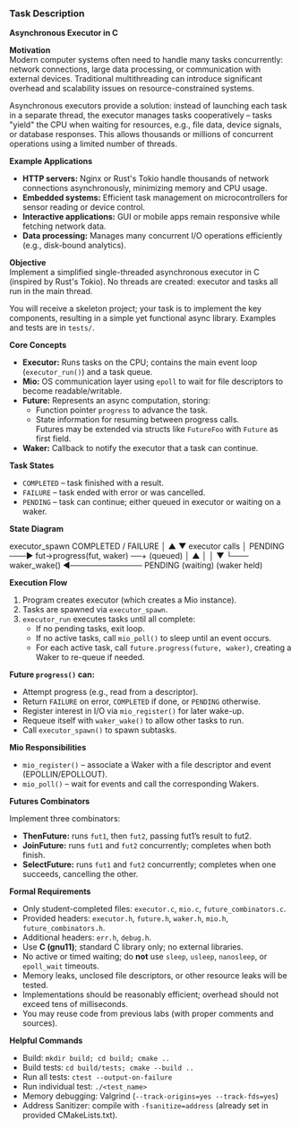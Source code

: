 ### Task Description

**Asynchronous Executor in C**

**Motivation**  
Modern computer systems often need to handle many tasks concurrently: network connections, large data processing, or communication with external devices. Traditional multithreading can introduce significant overhead and scalability issues on resource-constrained systems.

Asynchronous executors provide a solution: instead of launching each task in a separate thread, the executor manages tasks cooperatively – tasks "yield" the CPU when waiting for resources, e.g., file data, device signals, or database responses. This allows thousands or millions of concurrent operations using a limited number of threads.

**Example Applications**  

- **HTTP servers:** Nginx or Rust's Tokio handle thousands of network connections asynchronously, minimizing memory and CPU usage.  
- **Embedded systems:** Efficient task management on microcontrollers for sensor reading or device control.  
- **Interactive applications:** GUI or mobile apps remain responsive while fetching network data.  
- **Data processing:** Manages many concurrent I/O operations efficiently (e.g., disk-bound analytics).

**Objective**  
Implement a simplified single-threaded asynchronous executor in C (inspired by Rust's Tokio). No threads are created: executor and tasks all run in the main thread.  

You will receive a skeleton project; your task is to implement the key components, resulting in a simple yet functional async library. Examples and tests are in `tests/`.

**Core Concepts**

- **Executor:** Runs tasks on the CPU; contains the main event loop (`executor_run()`) and a task queue.  
- **Mio:** OS communication layer using `epoll` to wait for file descriptors to become readable/writable.  
- **Future:** Represents an async computation, storing:
  - Function pointer `progress` to advance the task.
  - State information for resuming between progress calls.  
  Futures may be extended via structs like `FutureFoo` with `Future` as first field.  
- **Waker:** Callback to notify the executor that a task can continue.

**Task States**

- `COMPLETED` – task finished with a result.  
- `FAILURE` – task ended with error or was cancelled.  
- `PENDING` – task can continue; either queued in executor or waiting on a waker.  

**State Diagram**

executor_spawn COMPLETED / FAILURE
│ ▲
▼ executor calls │
PENDING ───► fut->progress(fut, waker) ──+
(queued) │
▲ │
│ ▼
└─── waker_wake() ◄───────────── PENDING
(waiting) (waker held)


**Execution Flow**

1. Program creates executor (which creates a Mio instance).  
2. Tasks are spawned via `executor_spawn`.  
3. `executor_run` executes tasks until all complete:  
   - If no pending tasks, exit loop.  
   - If no active tasks, call `mio_poll()` to sleep until an event occurs.  
   - For each active task, call `future.progress(future, waker)`, creating a Waker to re-queue if needed.  

**Future `progress()` can:**

- Attempt progress (e.g., read from a descriptor).  
- Return `FAILURE` on error, `COMPLETED` if done, or `PENDING` otherwise.  
- Register interest in I/O via `mio_register()` for later wake-up.  
- Requeue itself with `waker_wake()` to allow other tasks to run.  
- Call `executor_spawn()` to spawn subtasks.  

**Mio Responsibilities**

- `mio_register()` – associate a Waker with a file descriptor and event (EPOLLIN/EPOLLOUT).  
- `mio_poll()` – wait for events and call the corresponding Wakers.

**Futures Combinators**

Implement three combinators:

- **ThenFuture:** runs `fut1`, then `fut2`, passing fut1’s result to fut2.  
- **JoinFuture:** runs `fut1` and `fut2` concurrently; completes when both finish.  
- **SelectFuture:** runs `fut1` and `fut2` concurrently; completes when one succeeds, cancelling the other.

**Formal Requirements**

- Only student-completed files: `executor.c`, `mio.c`, `future_combinators.c`.  
- Provided headers: `executor.h`, `future.h`, `waker.h`, `mio.h`, `future_combinators.h`.  
- Additional headers: `err.h`, `debug.h`.  
- Use **C (gnu11)**; standard C library only; no external libraries.  
- No active or timed waiting; do **not** use `sleep`, `usleep`, `nanosleep`, or `epoll_wait` timeouts.  
- Memory leaks, unclosed file descriptors, or other resource leaks will be tested.  
- Implementations should be reasonably efficient; overhead should not exceed tens of milliseconds.  
- You may reuse code from previous labs (with proper comments and sources).  

**Helpful Commands**

- Build: `mkdir build; cd build; cmake ..`  
- Build tests: `cd build/tests; cmake --build ..`  
- Run all tests: `ctest --output-on-failure`  
- Run individual test: `./<test_name>`  
- Memory debugging: Valgrind (`--track-origins=yes --track-fds=yes`)  
- Address Sanitizer: compile with `-fsanitize=address` (already set in provided CMakeLists.txt).